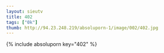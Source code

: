 ```yaml
--- 
layout: sieutv
title: 402
tags: ["0k"]
thumb: http://94.23.248.219/absoluporn-1/image/002/402.jpg
---
```

{% include absoluporn key="402" %} 
